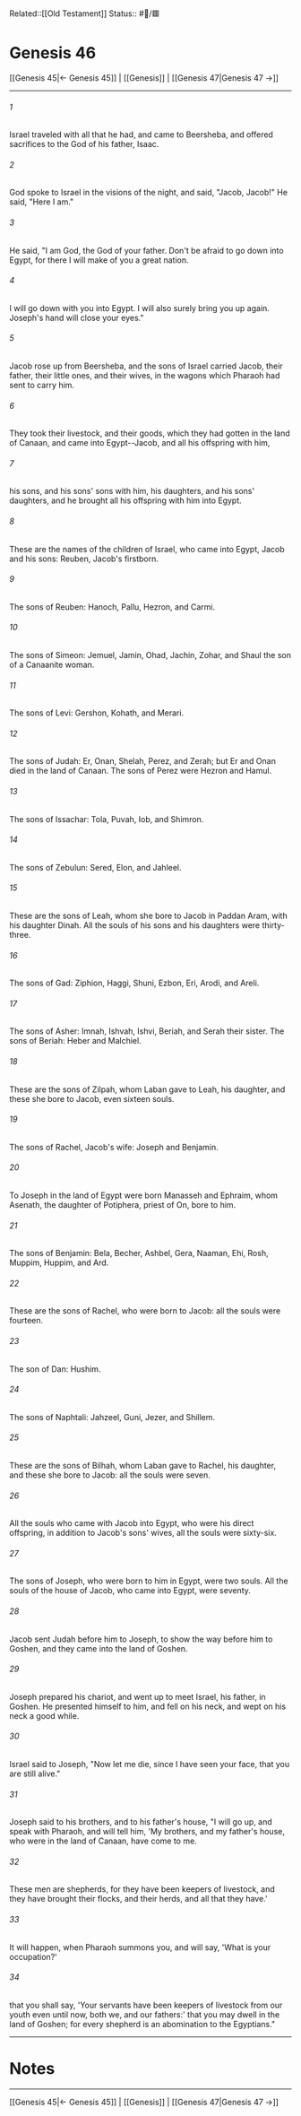 Related::[[Old Testament]]
Status:: #📖/🟥
# Genesis 46

[[Genesis 45|← Genesis 45]] | [[Genesis]] | [[Genesis 47|Genesis 47 →]]
***



###### 1 
Israel traveled with all that he had, and came to Beersheba, and offered sacrifices to the God of his father, Isaac. 

###### 2 
God spoke to Israel in the visions of the night, and said, "Jacob, Jacob!" He said, "Here I am." 

###### 3 
He said, "I am God, the God of your father. Don't be afraid to go down into Egypt, for there I will make of you a great nation. 

###### 4 
I will go down with you into Egypt. I will also surely bring you up again. Joseph's hand will close your eyes." 

###### 5 
Jacob rose up from Beersheba, and the sons of Israel carried Jacob, their father, their little ones, and their wives, in the wagons which Pharaoh had sent to carry him. 

###### 6 
They took their livestock, and their goods, which they had gotten in the land of Canaan, and came into Egypt--Jacob, and all his offspring with him, 

###### 7 
his sons, and his sons' sons with him, his daughters, and his sons' daughters, and he brought all his offspring with him into Egypt. 

###### 8 
These are the names of the children of Israel, who came into Egypt, Jacob and his sons: Reuben, Jacob's firstborn. 

###### 9 
The sons of Reuben: Hanoch, Pallu, Hezron, and Carmi. 

###### 10 
The sons of Simeon: Jemuel, Jamin, Ohad, Jachin, Zohar, and Shaul the son of a Canaanite woman. 

###### 11 
The sons of Levi: Gershon, Kohath, and Merari. 

###### 12 
The sons of Judah: Er, Onan, Shelah, Perez, and Zerah; but Er and Onan died in the land of Canaan. The sons of Perez were Hezron and Hamul. 

###### 13 
The sons of Issachar: Tola, Puvah, Iob, and Shimron. 

###### 14 
The sons of Zebulun: Sered, Elon, and Jahleel. 

###### 15 
These are the sons of Leah, whom she bore to Jacob in Paddan Aram, with his daughter Dinah. All the souls of his sons and his daughters were thirty-three. 

###### 16 
The sons of Gad: Ziphion, Haggi, Shuni, Ezbon, Eri, Arodi, and Areli. 

###### 17 
The sons of Asher: Imnah, Ishvah, Ishvi, Beriah, and Serah their sister. The sons of Beriah: Heber and Malchiel. 

###### 18 
These are the sons of Zilpah, whom Laban gave to Leah, his daughter, and these she bore to Jacob, even sixteen souls. 

###### 19 
The sons of Rachel, Jacob's wife: Joseph and Benjamin. 

###### 20 
To Joseph in the land of Egypt were born Manasseh and Ephraim, whom Asenath, the daughter of Potiphera, priest of On, bore to him. 

###### 21 
The sons of Benjamin: Bela, Becher, Ashbel, Gera, Naaman, Ehi, Rosh, Muppim, Huppim, and Ard. 

###### 22 
These are the sons of Rachel, who were born to Jacob: all the souls were fourteen. 

###### 23 
The son of Dan: Hushim. 

###### 24 
The sons of Naphtali: Jahzeel, Guni, Jezer, and Shillem. 

###### 25 
These are the sons of Bilhah, whom Laban gave to Rachel, his daughter, and these she bore to Jacob: all the souls were seven. 

###### 26 
All the souls who came with Jacob into Egypt, who were his direct offspring, in addition to Jacob's sons' wives, all the souls were sixty-six. 

###### 27 
The sons of Joseph, who were born to him in Egypt, were two souls. All the souls of the house of Jacob, who came into Egypt, were seventy. 

###### 28 
Jacob sent Judah before him to Joseph, to show the way before him to Goshen, and they came into the land of Goshen. 

###### 29 
Joseph prepared his chariot, and went up to meet Israel, his father, in Goshen. He presented himself to him, and fell on his neck, and wept on his neck a good while. 

###### 30 
Israel said to Joseph, "Now let me die, since I have seen your face, that you are still alive." 

###### 31 
Joseph said to his brothers, and to his father's house, "I will go up, and speak with Pharaoh, and will tell him, 'My brothers, and my father's house, who were in the land of Canaan, have come to me. 

###### 32 
These men are shepherds, for they have been keepers of livestock, and they have brought their flocks, and their herds, and all that they have.' 

###### 33 
It will happen, when Pharaoh summons you, and will say, 'What is your occupation?' 

###### 34 
that you shall say, 'Your servants have been keepers of livestock from our youth even until now, both we, and our fathers:' that you may dwell in the land of Goshen; for every shepherd is an abomination to the Egyptians."

---
# Notes


***
[[Genesis 45|← Genesis 45]] | [[Genesis]] | [[Genesis 47|Genesis 47 →]]
